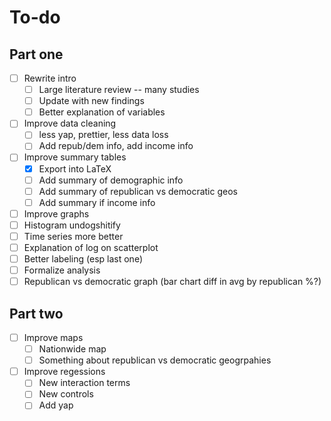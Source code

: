 # To-do

## Part one

- [ ] Rewrite intro
  - [ ] Large literature review -- many studies
  - [ ] Update with new findings
  - [ ] Better explanation of variables
- [ ] Improve data cleaning
  - [ ] less yap, prettier, less data loss
  - [ ] Add repub/dem info, add income info
- [ ] Improve summary tables
  - [x] Export into LaTeX
  - [ ] Add summary of demographic info
  - [ ] Add summary of republican vs democratic  geos
  - [ ] Add summary if income info
- [ ]  Improve graphs
  - [ ]  Histogram undogshitify
  - [ ]  Time series more better
  - [ ]  Explanation of log on scatterplot
  - [ ]  Better labeling (esp last one)
  - [ ]  Formalize analysis
  - [ ]  Republican vs democratic graph (bar chart diff in avg by republican %?)

## Part two

- [ ] Improve maps
  - [ ]  Nationwide map
  - [ ]  Something about republican vs democratic geogrpahies
- [ ] Improve regessions
  - [ ]  New interaction terms
  - [ ]  New controls
  - [ ]  Add yap
